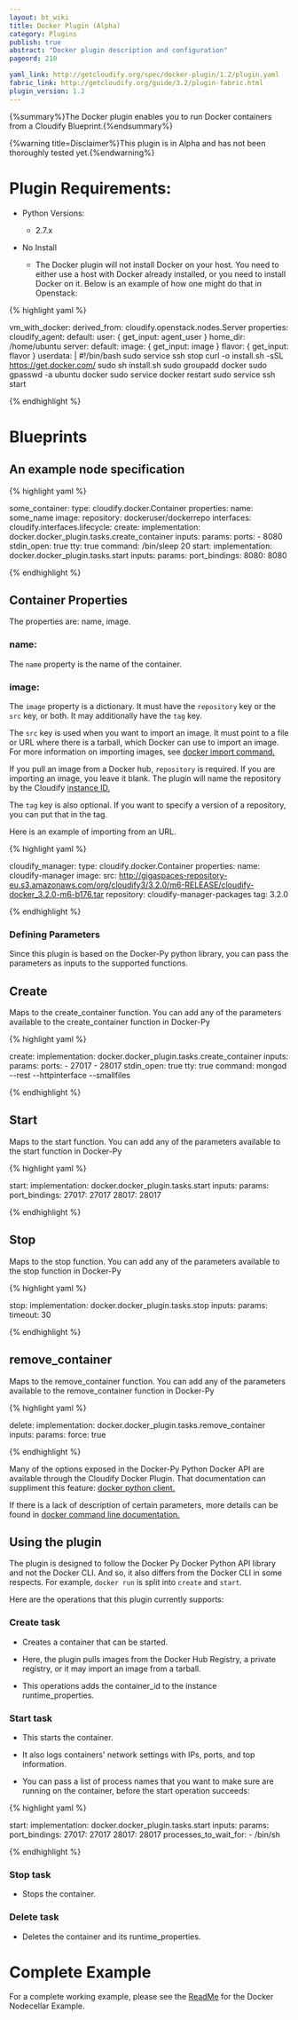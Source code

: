 ```yaml
---
layout: bt_wiki
title: Docker Plugin (Alpha)
category: Plugins
publish: true
abstract: "Docker plugin description and configuration"
pageord: 210

yaml_link: http://getcloudify.org/spec/docker-plugin/1.2/plugin.yaml
fabric_link: http://getcloudify.org/guide/3.2/plugin-fabric.html
plugin_version: 1.2
---
```

{%summary%}The Docker plugin enables you to run Docker containers from a Cloudify Blueprint.{%endsummary%}


{%warning title=Disclaimer%}This plugin is in Alpha and has not been thoroughly tested yet.{%endwarning%}

# Plugin Requirements:

* Python Versions:
  * 2.7.x

* No Install
  * The Docker plugin will not install Docker on your host. You need to either use a host with Docker already installed, or you need to install Docker on it. Below is an example of how one might do that in Openstack:

{% highlight yaml %}

  vm_with_docker:
    derived_from: cloudify.openstack.nodes.Server
    properties:
      cloudify_agent:
        default:
          user: { get_input: agent_user }
          home_dir: /home/ubuntu
      server:
        default:
          image: { get_input: image }
          flavor: { get_input: flavor }
          userdata: |
            #!/bin/bash
            sudo service ssh stop
            curl -o install.sh -sSL https://get.docker.com/
            sudo sh install.sh
            sudo groupadd docker
            sudo gpasswd -a ubuntu docker
            sudo service docker restart
            sudo service ssh start

{% endhighlight %}


# Blueprints

## An example node specification

{% highlight yaml %}

  some_container:
    type: cloudify.docker.Container
    properties:
      name: some_name
      image:
        repository: dockeruser/dockerrepo
    interfaces:
      cloudify.interfaces.lifecycle:
        create:
          implementation: docker.docker_plugin.tasks.create_container
          inputs:
            params:
              ports:
                - 8080
              stdin_open: true
              tty: true
              command: /bin/sleep 20
        start:
          implementation: docker.docker_plugin.tasks.start
          inputs:
            params:
              port_bindings:
                8080: 8080

{% endhighlight %}

## Container Properties

The properties are: name, image.

### name:

The `name` property is the name of the container.

### image:

The `image` property is a dictionary. It must have the `repository` key or the `src` key, or both. It may additionally have the `tag` key.

The `src` key is used when you want to import an image. It must point to a file or URL where there is a tarball, which Docker can use to import an image. For more information on importing images, see [docker import command.](https://docs.docker.com/reference/commandline/cli/#import)

If you pull an image from a Docker hub, `repository` is required. If you are importing an image, you leave it blank. The plugin will name the 
repository by the Cloudify [instance ID.](http://getcloudify.org/guide/3.2/reference-terminology.html#node-instance)

The `tag` key is also optional. If you want to specify a version of a repository, you can put that in the tag.

Here is an example of importing from an URL.

{% highlight yaml %}

  cloudify_manager:
    type: cloudify.docker.Container
    properties:
      name: cloudify-manager
      image:
        src: http://gigaspaces-repository-eu.s3.amazonaws.com/org/cloudify3/3.2.0/m6-RELEASE/cloudify-docker_3.2.0-m6-b176.tar
        repository: cloudify-manager-packages
        tag: 3.2.0

{% endhighlight %}

### Defining Parameters

Since this plugin is based on the Docker-Py python library, you can pass the parameters as inputs to the supported functions.

## Create

Maps to the create_container function. You can add any of the parameters available to the create_container function in Docker-Py

{% highlight yaml %}

  create:
    implementation: docker.docker_plugin.tasks.create_container
    inputs:
      params:
        ports:
          - 27017
          - 28017
        stdin_open: true
        tty: true
        command: mongod --rest --httpinterface --smallfiles

{% endhighlight %}

## Start

Maps to the start function. You can add any of the parameters available to the start function in Docker-Py

{% highlight yaml %}

  start:
    implementation: docker.docker_plugin.tasks.start
    inputs:
      params:
        port_bindings:
          27017: 27017
          28017: 28017

{% endhighlight %}

## Stop

Maps to the stop function. You can add any of the parameters available to the stop function in Docker-Py

{% highlight yaml %}

  stop:
    implementation: docker.docker_plugin.tasks.stop
    inputs:
      params:
        timeout: 30

{% endhighlight %}

## remove_container

Maps to the remove_container function. You can add any of the parameters available to the remove_container function in Docker-Py

{% highlight yaml %}

  delete:
    implementation: docker.docker_plugin.tasks.remove_container
    inputs:
      params:
        force: true

{% endhighlight %}


Many of the options exposed in the Docker-Py Python Docker API are available through the Cloudify Docker Plugin. That documentation can suppliment this feature:
[docker python client.](https://github.com/docker/docker-py)

If there is a lack of description of certain parameters,
more details can be found in
[docker command line documentation.](https://docs.docker.com/reference/commandline/cli/)


## Using the plugin

The plugin is designed to follow the Docker Py Docker Python API library and not the Docker CLI. And so, it also differs from the Docker CLI in some respects. For example, `docker run` is split into `create` and `start`.

Here are the operations that this plugin currently supports:

### Create task

* Creates a container that can be started.

* Here, the plugin pulls images from the Docker Hub Registry, a private registry, or it may import an image from a tarball.

* This operations adds the container_id to the instance runtime_properties.


### Start task

* This starts the container.

* It also logs containers' network settings with IPs, ports, and top information.

* You can pass a list of process names that you want to make sure are running on the container, before the start operation succeeds:

{% highlight yaml %}

  start:
    implementation: docker.docker_plugin.tasks.start
    inputs:
      params:
        port_bindings:
          27017: 27017
          28017: 28017
        processes_to_wait_for:
          - /bin/sh

{% endhighlight %}


### Stop task

* Stops the container.


### Delete task

* Deletes the container and its runtime_properties.

# Complete Example

For a complete working example, please see the [ReadMe](https://github.com/cloudify-cosmo/cloudify-nodecellar-docker-example/tree/{{site.latest_cloudify_version}}) for the Docker Nodecellar Example.
